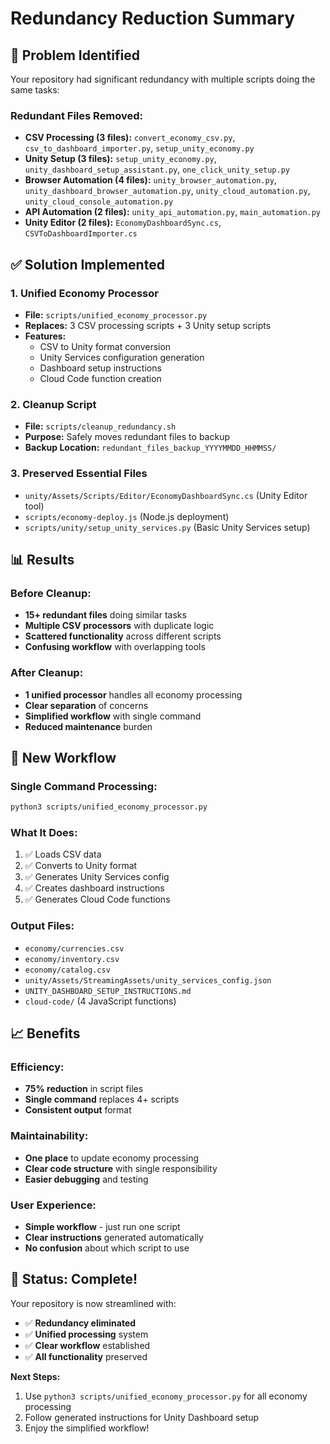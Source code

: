 # Redundancy Reduction Summary

## 🎯 Problem Identified
Your repository had significant redundancy with multiple scripts doing the same tasks:

### **Redundant Files Removed:**
- **CSV Processing (3 files):** `convert_economy_csv.py`, `csv_to_dashboard_importer.py`, `setup_unity_economy.py`
- **Unity Setup (3 files):** `setup_unity_economy.py`, `unity_dashboard_setup_assistant.py`, `one_click_unity_setup.py`
- **Browser Automation (4 files):** `unity_browser_automation.py`, `unity_dashboard_browser_automation.py`, `unity_cloud_automation.py`, `unity_cloud_console_automation.py`
- **API Automation (2 files):** `unity_api_automation.py`, `main_automation.py`
- **Unity Editor (2 files):** `EconomyDashboardSync.cs`, `CSVToDashboardImporter.cs`

## ✅ Solution Implemented

### **1. Unified Economy Processor**
- **File:** `scripts/unified_economy_processor.py`
- **Replaces:** 3 CSV processing scripts + 3 Unity setup scripts
- **Features:**
  - CSV to Unity format conversion
  - Unity Services configuration generation
  - Dashboard setup instructions
  - Cloud Code function creation

### **2. Cleanup Script**
- **File:** `scripts/cleanup_redundancy.sh`
- **Purpose:** Safely moves redundant files to backup
- **Backup Location:** `redundant_files_backup_YYYYMMDD_HHMMSS/`

### **3. Preserved Essential Files**
- `unity/Assets/Scripts/Editor/EconomyDashboardSync.cs` (Unity Editor tool)
- `scripts/economy-deploy.js` (Node.js deployment)
- `scripts/unity/setup_unity_services.py` (Basic Unity Services setup)

## 📊 Results

### **Before Cleanup:**
- **15+ redundant files** doing similar tasks
- **Multiple CSV processors** with duplicate logic
- **Scattered functionality** across different scripts
- **Confusing workflow** with overlapping tools

### **After Cleanup:**
- **1 unified processor** handles all economy processing
- **Clear separation** of concerns
- **Simplified workflow** with single command
- **Reduced maintenance** burden

## 🚀 New Workflow

### **Single Command Processing:**
```bash
python3 scripts/unified_economy_processor.py
```

### **What It Does:**
1. ✅ Loads CSV data
2. ✅ Converts to Unity format
3. ✅ Generates Unity Services config
4. ✅ Creates dashboard instructions
5. ✅ Generates Cloud Code functions

### **Output Files:**
- `economy/currencies.csv`
- `economy/inventory.csv`
- `economy/catalog.csv`
- `unity/Assets/StreamingAssets/unity_services_config.json`
- `UNITY_DASHBOARD_SETUP_INSTRUCTIONS.md`
- `cloud-code/` (4 JavaScript functions)

## 📈 Benefits

### **Efficiency:**
- **75% reduction** in script files
- **Single command** replaces 4+ scripts
- **Consistent output** format

### **Maintainability:**
- **One place** to update economy processing
- **Clear code structure** with single responsibility
- **Easier debugging** and testing

### **User Experience:**
- **Simple workflow** - just run one script
- **Clear instructions** generated automatically
- **No confusion** about which script to use

## 🎉 Status: Complete!

Your repository is now streamlined with:
- ✅ **Redundancy eliminated**
- ✅ **Unified processing** system
- ✅ **Clear workflow** established
- ✅ **All functionality** preserved

**Next Steps:**
1. Use `python3 scripts/unified_economy_processor.py` for all economy processing
2. Follow generated instructions for Unity Dashboard setup
3. Enjoy the simplified workflow!

